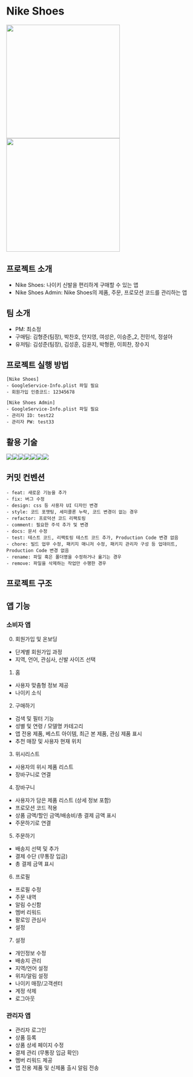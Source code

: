 # Nike Shoes

<img src="https://github.com/APPSCHOOL3-iOS/project03-teamG/assets/101550733/03e43bdb-cb20-4017-9b00-240205300975" width="300">
<img src="https://github.com/APPSCHOOL3-iOS/project03-teamG/assets/101550733/31607296-7cb6-4d10-a8cc-101e571f10b4" width="300">

## 프로젝트 소개

- Nike Shoes: 나이키 신발을 편리하게 구매할 수 있는 앱
- Nike Shoes Admin: Nike Shoes의 제품, 주문, 프로모션 코드를 관리하는 앱

## 팀 소개

- PM: 최소정
- 구매팀: 김형준(팀장), 박찬호, 안지영, 여성은, 이승준_2, 전민석, 정설아
- 유저팀: 김성준(팀장), 김성훈, 김윤지, 박형환, 이희찬, 장수지

## 프로젝트 실행 방법

```
[Nike Shoes]
- GoogleService-Info.plist 파일 필요
- 회원가입 인증코드: 12345678

[Nike Shoes Admin]
- GoogleService-Info.plist 파일 필요
- 관리자 ID: test22
- 관리자 PW: test33
```

## 활용 기술

<img src="https://img.shields.io/badge/Xcode-188EE8?style=for-the-badge&logo=xcode&logoColor=white"><img src="https://img.shields.io/badge/SwiftUI-0070FD?style=for-the-badge&logo=swift&logoColor=black"><img src="https://img.shields.io/badge/Swift-F05138?style=for-the-badge&logo=swift&logoColor=white"><img src="https://img.shields.io/badge/Firebase-FFCC30?style=for-the-badge&logo=firebase&logoColor=black"><img src="https://img.shields.io/badge/GitHub-000000?style=for-the-badge&logo=github&logoColor=white"><img src="https://img.shields.io/badge/Notion-FFFFFF?style=for-the-badge&logo=Notion&logoColor=black"><img src="https://img.shields.io/badge/Figma-000000?style=for-the-badge&logo=figma&logoColor=white">

## 커밋 컨벤션

```
- feat: 새로운 기능을 추가
- fix: 버그 수정
- design: css 등 사용자 UI 디자인 변경
- style: 코드 포맷팅, 세미콜론 누락, 코드 변경이 없는 경우
- refactor: 프로덕션 코드 리팩토링
- comment: 필요한 주석 추가 및 변경
- docs: 문서 수정
- test: 테스트 코드, 리팩토링 테스트 코드 추가, Production Code 변경 없음
- chore: 빌드 업무 수정, 패키지 매니저 수정, 패키지 관리자 구성 등 업데이트, Production Code 변경 없음
- rename: 파일 혹은 폴더명을 수정하거나 옮기는 경우
- remove: 파일을 삭제하는 작업만 수행한 경우
```

## 프로젝트 구조


## 앱 기능

### 소비자 앱

0. 회원가입 및 온보딩
- 단계별 회원가입 과정
- 지역, 언어, 관심사, 신발 사이즈 선택

1. 홈
- 사용자 맞춤형 정보 제공
- 나이키 소식

2. 구매하기
- 검색 및 필터 기능
- 성별 및 연령 / 모델명 카테고리
- 앱 전용 제품, 베스트 아이템, 최근 본 제품, 관심 제품 표시
- 추천 매장 및 사용자 현재 위치

3. 위시리스트
- 사용자의 위시 제품 리스트
- 장바구니로 연결

4. 장바구니
- 사용자가 담은 제품 리스트 (상세 정보 포함)
- 프로모션 코드 적용
- 상품 금액/할인 금액/배송비/총 결제 금액 표시
- 주문하기로 연결

5. 주문하기
- 배송지 선택 및 추가
- 결제 수단 (무통장 입금)
- 총 결제 금액 표시

6. 프로필
- 프로필 수정
- 주문 내역
- 알림 수신함
- 멤버 리워드
- 팔로잉 관심사
- 설정

7. 설정
- 개인정보 수정
- 배송지 관리
- 지역/언어 설정
- 위치/알림 설정
- 나이키 매장/고객센터
- 계정 삭제
- 로그아웃

### 관리자 앱
- 관리자 로그인
- 상품 등록
- 상품 상세 페이지 수정
- 결제 관리 (무통장 입금 확인)
- 멤버 리워드 제공
- 앱 전용 제품 및 신제품 출시 알림 전송
